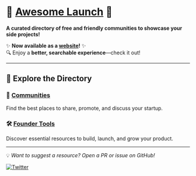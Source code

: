 # 🚀 [Awesome Launch](https://awesome-launch.web.app/) 🚀  

**A curated directory of free and friendly communities to showcase your side projects!**  

✨ **Now available as a [website](https://awesome-launch.web.app/)!** ✨  
🔍 Enjoy a **better, searchable experience**—check it out!  

---

## 📢 Explore the Directory  

### 🔗 [Communities](../Communities.md)  

Find the best places to share, promote, and discuss your startup.  

### 🛠️ [Founder Tools](../FounderTools.md)  

Discover essential resources to build, launch, and grow your product.  

---

💡 *Want to suggest a resource? Open a PR or issue on GitHub!*  

[![Twitter](https://img.shields.io/badge/twitter-soGeneri-blue.svg)](https://twitter.com/soGeneri)